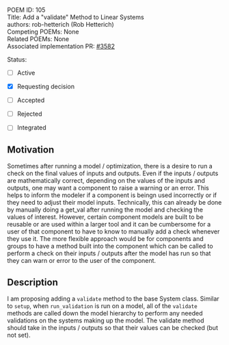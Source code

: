 POEM ID: 105  
Title:  Add a "validate" Method to Linear Systems  
authors: rob-hetterich (Rob Hetterich)  
Competing POEMs: None  
Related POEMs:  None  
Associated implementation PR: [#3582](https://github.com/OpenMDAO/OpenMDAO/pull/3582)  

Status:

- [ ] Active
- [x] Requesting decision
- [ ] Accepted
- [ ] Rejected
- [ ] Integrated


## Motivation

Sometimes after running a model / optimization, there is a desire to run a check on the final values of inputs and outputs. Even if the inputs / outputs are mathematically correct, depending on the values of the inputs and outputs, one may want a component to raise a warning or an error. This helps to inform the modeler if a component is beingn used incorrectly or if they need to adjust their model inputs. Technically, this can already be done by manually doing a get_val after running the model and checking the values of interest. However, certain component models are built to be reusable or are used within a larger tool and it can be cumbersome for a user of that component to have to know to manually add a check whenever they use it. The more flexible approach would be for components and groups to have a method built into the component which can be called to perform a check on their inputs / outputs after the model has run so that they can warn or error to the user of the component.


## Description

I am proposing adding a `validate` method to the base System class. Similar to `setup`, when `run_validation` is run on a model, all of the `validate` methods are called down the model hierarchy to perform any needed validations on the systems making up the model. The validate method should take in the inputs / outputs so that their values can be checked (but not set).




